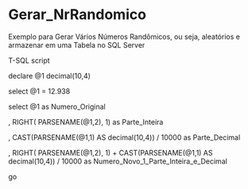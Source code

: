 # Gerar_NrRandomico
Exemplo para Gerar Vários Números Randômicos, ou seja, aleatórios e armazenar em uma Tabela no SQL Server

T-SQL script

declare @1 decimal(10,4)

select @1 = 12.938

select @1 as Numero_Original

, RIGHT( PARSENAME(@1,2), 1) as Parte_Inteira

, CAST(PARSENAME(@1,1) AS decimal(10,4)) / 10000 as Parte_Decimal

, RIGHT( PARSENAME(@1,2), 1) + CAST(PARSENAME(@1,1) AS decimal(10,4)) / 10000 as Numero_Novo_1_Parte_Inteira_e_Decimal

go
